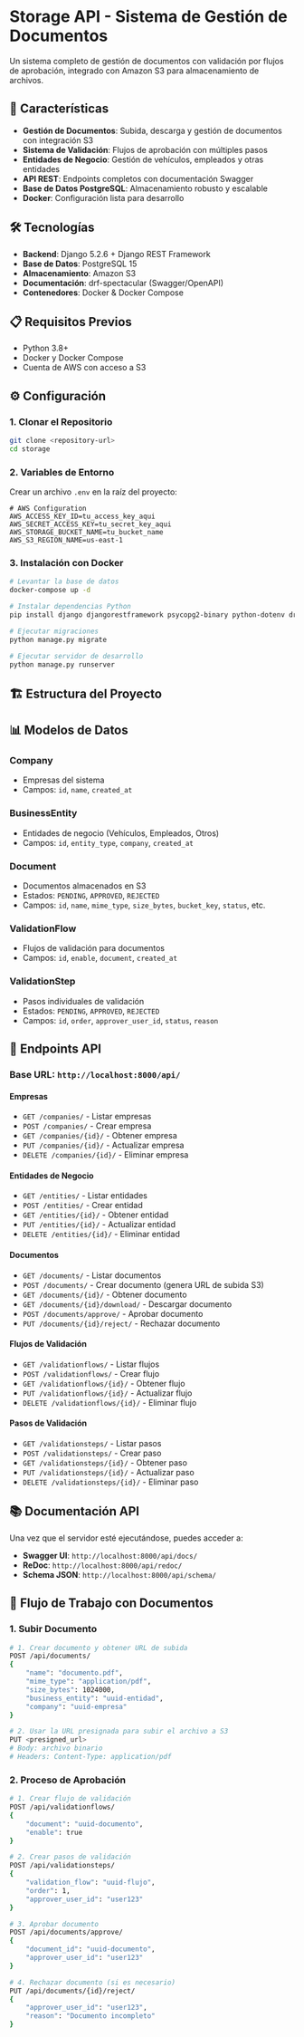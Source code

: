 # Storage API - Sistema de Gestión de Documentos

Un sistema completo de gestión de documentos con validación por flujos de aprobación, integrado con Amazon S3 para almacenamiento de archivos.

## 🚀 Características

- **Gestión de Documentos**: Subida, descarga y gestión de documentos con integración S3
- **Sistema de Validación**: Flujos de aprobación con múltiples pasos
- **Entidades de Negocio**: Gestión de vehículos, empleados y otras entidades
- **API REST**: Endpoints completos con documentación Swagger
- **Base de Datos PostgreSQL**: Almacenamiento robusto y escalable
- **Docker**: Configuración lista para desarrollo

## 🛠️ Tecnologías

- **Backend**: Django 5.2.6 + Django REST Framework
- **Base de Datos**: PostgreSQL 15
- **Almacenamiento**: Amazon S3
- **Documentación**: drf-spectacular (Swagger/OpenAPI)
- **Contenedores**: Docker & Docker Compose

## 📋 Requisitos Previos

- Python 3.8+
- Docker y Docker Compose
- Cuenta de AWS con acceso a S3

## ⚙️ Configuración

### 1. Clonar el Repositorio

```bash
git clone <repository-url>
cd storage
```

### 2. Variables de Entorno

Crear un archivo `.env` en la raíz del proyecto:

```env
# AWS Configuration
AWS_ACCESS_KEY_ID=tu_access_key_aqui
AWS_SECRET_ACCESS_KEY=tu_secret_key_aqui
AWS_STORAGE_BUCKET_NAME=tu_bucket_name
AWS_S3_REGION_NAME=us-east-1
```

### 3. Instalación con Docker

```bash
# Levantar la base de datos
docker-compose up -d

# Instalar dependencias Python
pip install django djangorestframework psycopg2-binary python-dotenv drf-spectacular boto3

# Ejecutar migraciones
python manage.py migrate

# Ejecutar servidor de desarrollo
python manage.py runserver
```

## 🏗️ Estructura del Proyecto


## 📊 Modelos de Datos

### Company
- Empresas del sistema
- Campos: `id`, `name`, `created_at`

### BusinessEntity
- Entidades de negocio (Vehículos, Empleados, Otros)
- Campos: `id`, `entity_type`, `company`, `created_at`

### Document
- Documentos almacenados en S3
- Estados: `PENDING`, `APPROVED`, `REJECTED`
- Campos: `id`, `name`, `mime_type`, `size_bytes`, `bucket_key`, `status`, etc.

### ValidationFlow
- Flujos de validación para documentos
- Campos: `id`, `enable`, `document`, `created_at`

### ValidationStep
- Pasos individuales de validación
- Estados: `PENDING`, `APPROVED`, `REJECTED`
- Campos: `id`, `order`, `approver_user_id`, `status`, `reason`

## 🔗 Endpoints API

### Base URL: `http://localhost:8000/api/`

#### Empresas
- `GET /companies/` - Listar empresas
- `POST /companies/` - Crear empresa
- `GET /companies/{id}/` - Obtener empresa
- `PUT /companies/{id}/` - Actualizar empresa
- `DELETE /companies/{id}/` - Eliminar empresa

#### Entidades de Negocio
- `GET /entities/` - Listar entidades
- `POST /entities/` - Crear entidad
- `GET /entities/{id}/` - Obtener entidad
- `PUT /entities/{id}/` - Actualizar entidad
- `DELETE /entities/{id}/` - Eliminar entidad

#### Documentos
- `GET /documents/` - Listar documentos
- `POST /documents/` - Crear documento (genera URL de subida S3)
- `GET /documents/{id}/` - Obtener documento
- `GET /documents/{id}/download/` - Descargar documento
- `POST /documents/approve/` - Aprobar documento
- `PUT /documents/{id}/reject/` - Rechazar documento

#### Flujos de Validación
- `GET /validationflows/` - Listar flujos
- `POST /validationflows/` - Crear flujo
- `GET /validationflows/{id}/` - Obtener flujo
- `PUT /validationflows/{id}/` - Actualizar flujo
- `DELETE /validationflows/{id}/` - Eliminar flujo

#### Pasos de Validación
- `GET /validationsteps/` - Listar pasos
- `POST /validationsteps/` - Crear paso
- `GET /validationsteps/{id}/` - Obtener paso
- `PUT /validationsteps/{id}/` - Actualizar paso
- `DELETE /validationsteps/{id}/` - Eliminar paso

## 📚 Documentación API

Una vez que el servidor esté ejecutándose, puedes acceder a:

- **Swagger UI**: `http://localhost:8000/api/docs/`
- **ReDoc**: `http://localhost:8000/api/redoc/`
- **Schema JSON**: `http://localhost:8000/api/schema/`

## 🔄 Flujo de Trabajo con Documentos

### 1. Subir Documento

```bash
# 1. Crear documento y obtener URL de subida
POST /api/documents/
{
    "name": "documento.pdf",
    "mime_type": "application/pdf",
    "size_bytes": 1024000,
    "business_entity": "uuid-entidad",
    "company": "uuid-empresa"
}

# 2. Usar la URL presignada para subir el archivo a S3
PUT <presigned_url>
# Body: archivo binario
# Headers: Content-Type: application/pdf
```

### 2. Proceso de Aprobación

```bash
# 1. Crear flujo de validación
POST /api/validationflows/
{
    "document": "uuid-documento",
    "enable": true
}

# 2. Crear pasos de validación
POST /api/validationsteps/
{
    "validation_flow": "uuid-flujo",
    "order": 1,
    "approver_user_id": "user123"
}

# 3. Aprobar documento
POST /api/documents/approve/
{
    "document_id": "uuid-documento",
    "approver_user_id": "user123"
}

# 4. Rechazar documento (si es necesario)
PUT /api/documents/{id}/reject/
{
    "approver_user_id": "user123",
    "reason": "Documento incompleto"
}
```